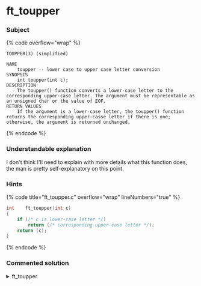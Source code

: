 # ft\_toupper

### Subject

{% code overflow="wrap" %}
```
TOUPPER(3) (simplified)

NAME
    toupper -- lower case to upper case letter conversion
SYNOPSIS
    int toupper(int c);
DESCRIPTION
    The toupper() function converts a lower-case letter to the corresponding upper-case letter. The argument must be representable as an unsigned char or the value of EOF.
RETURN VALUES
    If the argument is a lower-case letter, the toupper() function returns the corresponding upper-casse letter if there is one; otherwise, the argument is returned unchanged.
```
{% endcode %}

### Understandable explanation

I don't think I'll need to explain with more details what this function does, the man is pretty self-explanatory on this point.

### Hints

{% code title="ft_toupper.c" overflow="wrap" lineNumbers="true" %}
```c
int    ft_toupper(int c)
{
    if (/* c is lower-case letter */)
        return (/* corresponding upper-case letter */);
    return (c);
}
```
{% endcode %}

### Commented solution

<details>

<summary>ft_toupper</summary>

{% code title="ft_toupper.c" overflow="wrap" lineNumbers="true" %}
```c
#include "libft.h"

int    ft_toupper(int c)
{
    /* this checks if the character is a lower-case letter
     * with the decimal ASCII values (97 => a; 122 => z)
     */
    if (c >= 97 && c <= 122)
        /* in the ASCII table, upper-case letter are indexed 32 
         * less than lower-case letter, so to get the corresponding
         * upper-case letter, we substract 32 to the lower-case
         * letter
         */
        return (c - 32);
    /* As said in the man, if the character is not a lower-case
     * letter, the argument is returned unchanged, that's why we
     * return c directly
     */
    return (c);
}
```
{% endcode %}

</details>
